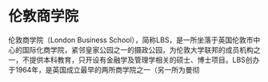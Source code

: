 # 伦敦商学院

伦敦商学院（London Business School），简称LBS，是一所坐落于英国伦敦市中心的国际化商学院，紧邻皇家公园之一的摄政公园，为伦敦大学联邦的成员机构之一，不提供本科教育，只开设有金融学及管理学相关的硕士、博士项目。LBS创办于1964年，是英国成立最早的两所商学院之一（另一所为曼彻
